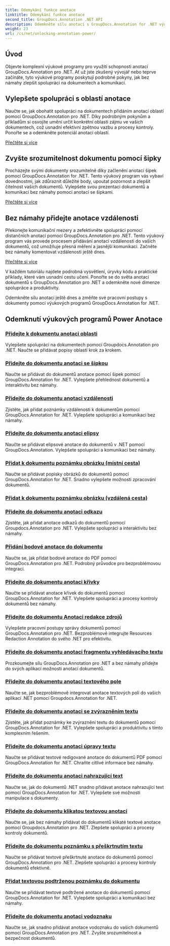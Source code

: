 ```yaml
---
title: Odemykání funkce anotace
linktitle: Odemykání funkce anotace
second_title: GroupDocs.Annotation .NET API
description: Odemkněte sílu anotací s GroupDocs.Annotation for .NET výukových programů. Naučte se přidávat různé anotace krok za krokem a vylepšete spolupráci bez námahy.
weight: 23
url: /cs/net/unlocking-annotation-power/
---
```

## Úvod

Objevte komplexní výukové programy pro využití schopnosti anotací GroupDocs.Annotation pro .NET. Ať už jste zkušený vývojář nebo teprve začínáte, tyto výukové programy poskytují podrobné pokyny, jak bez námahy zlepšit spolupráci na dokumentech a komunikaci.

## Vylepšete spolupráci s oblastí anotace

Naučte se, jak obohatit spolupráci na dokumentech přidáním anotací oblastí pomocí GroupDocs.Annotation pro .NET. Díky podrobným pokynům a příkladům si osvojíte umění určit konkrétní oblasti zájmu ve vašich dokumentech, což usnadní efektivní zpětnou vazbu a procesy kontroly. Ponořte se a odemkněte potenciál anotací oblastí.

[Přečtěte si více](./add-area-annotation/)

## Zvyšte srozumitelnost dokumentu pomocí šipky

Procházejte svými dokumenty srozumitelně díky začlenění anotací šipek pomocí GroupDocs.Annotation for .NET. Tento výukový program vás vybaví dovednostmi, jak zdůraznit důležité body, upoutat pozornost a zlepšit čitelnost vašich dokumentů. Vylepšete svou prezentaci dokumentů a komunikaci bez námahy pomocí anotací se šipkami.

[Přečtěte si více](./add-arrow-annotation/)

## Bez námahy přidejte anotace vzdálenosti

Překonejte komunikační mezery a zefektivněte spolupráci pomocí distančních anotací pomocí GroupDocs.Annotation pro .NET. Tento výukový program vás provede procesem přidávání anotací vzdálenosti do vašich dokumentů, což umožňuje přesná měření a jasnější komunikaci. Začněte bez námahy komentovat vzdálenosti ještě dnes.

[Přečtěte si více](./add-distance-annotation/)

V každém tutoriálu najdete podrobná vysvětlení, úryvky kódu a praktické příklady, které vám usnadní cestu učení. Ponořte se do světa anotací dokumentů s GroupDocs.Annotation pro .NET a odemkněte nové dimenze spolupráce a produktivity.

Odemkněte sílu anotací ještě dnes a změňte své pracovní postupy s dokumenty pomocí výukových programů GroupDocs.Annotation for .NET.

## Odemknutí výukových programů Power Anotace
### [Přidejte k dokumentu anotaci oblasti](./add-area-annotation/)
Vylepšete spolupráci na dokumentech pomocí Groupdocs.Annotation pro .NET. Naučte se přidávat popisy oblastí krok za krokem.
### [Přidejte do dokumentu anotaci se šipkou](./add-arrow-annotation/)
Naučte se přidávat do dokumentů anotace pomocí šipek pomocí GroupDocs.Annotation for .NET. Vylepšete přehlednost dokumentů a interaktivitu bez námahy.
### [Přidejte do dokumentu anotaci vzdálenosti](./add-distance-annotation/)
Zjistěte, jak přidat poznámky vzdálenosti k dokumentům pomocí GroupDocs.Annotation for .NET. Vylepšete spolupráci a komunikaci bez námahy.
### [Přidejte do dokumentu anotaci elipsy](./add-ellipse-annotation/)
Naučte se přidávat elipsové anotace do dokumentů v .NET pomocí GroupDocs.Annotation. Vylepšete spolupráci a komunikaci bez námahy.
### [Přidat k dokumentu poznámku obrázku (místní cesta)](./add-image-annotation-local-path/)
Naučte se přidávat popisky obrázků do dokumentů pomocí GroupDocs.Annotation for .NET. Snadno vylepšete možnosti zpracování dokumentů.
### [Přidat k dokumentu poznámku obrázku (vzdálená cesta)](./add-image-annotation-remote-path/)
### [Přidejte do dokumentu anotaci odkazu](./add-link-annotation/)
Zjistěte, jak přidat anotace odkazů do dokumentů pomocí Groupdocs.Annotation pro .NET. Vylepšete spolupráci a interaktivitu bez námahy.
### [Přidání bodové anotace do dokumentu](./add-point-annotation/)
Naučte se, jak přidat bodové anotace do PDF pomocí GroupDocs.Annotation pro .NET. Podrobný průvodce pro bezproblémovou integraci.
### [Přidejte do dokumentu anotaci křivky](./add-polyline-annotation/)
Naučte se přidávat anotace křivek do dokumentů pomocí GroupDocs.Annotation for .NET. Vylepšete spolupráci a procesy kontroly dokumentů bez námahy.
### [Přidejte do dokumentu Anotaci redakce zdrojů](./add-resources-redaction-annotation/)
Vylepšete pracovní postupy správy dokumentů pomocí GroupDocs.Annotation pro .NET. Bezproblémově integrujte Resources Redaction Annotation do svého .NET pro efektivitu.
### [Přidejte do dokumentu anotaci fragmentu vyhledávacího textu](./add-search-text-fragment-annotation/)
Prozkoumejte sílu GroupDocs.Annotation pro .NET a bez námahy přidejte do svých aplikací možnosti anotací dokumentů.
### [Přidejte do dokumentu anotaci textového pole](./add-text-field-annotation/)
Naučte se, jak bezproblémově integrovat anotace textových polí do vašich aplikací .NET pomocí Groupdocs.Annotation for .NET.
### [Přidejte do dokumentu anotaci se zvýrazněním textu](./add-text-highlight-annotation/)
Zjistěte, jak přidat poznámky ke zvýraznění textu do dokumentů pomocí GroupDocs.Annotation for .NET. Vylepšete spolupráci a produktivitu s tímto komplexním řešením.
### [Přidejte do dokumentu anotaci úpravy textu](./add-text-redaction-annotation/)
Naučte se přidávat textové redigované anotace do dokumentů PDF pomocí GroupDocs.Annotation for .NET. Chraňte citlivé informace bez námahy.
### [Přidejte do dokumentu anotaci nahrazující text](./add-text-replacement-annotation/)
Naučte se, jak do dokumentů .NET snadno přidávat anotace nahrazující text pomocí GroupDocs.Annotation for .NET. Vylepšete své možnosti manipulace s dokumenty.
### [Přidejte do dokumentu klikatou textovou anotaci](./add-text-squiggly-annotation/)
Naučte se, jak bez námahy přidávat do dokumentů klikaté textové anotace pomocí Groupdocs.Annotation pro .NET. Zlepšete spolupráci a procesy kontroly dokumentů.
### [Přidejte do dokumentu poznámku s přeškrtnutím textu](./add-text-strikeout-annotation/)
Naučte se přidávat textové přeškrtnuté anotace do dokumentů pomocí GroupDocs.Annotation pro .NET. Zlepšete spolupráci a procesy kontroly dokumentů efektivně.
### [Přidat textovou podtrženou poznámku do dokumentu](./add-text-underline-annotation/)
Naučte se přidávat textové podtržené anotace do dokumentů pomocí GroupDocs.Annotation for .NET. Vylepšete spolupráci a komunikaci bez námahy.
### [Přidejte do dokumentu anotaci vodoznaku](./add-watermark-annotation/)
Naučte se, jak snadno přidávat anotace vodoznaku do vašich dokumentů pomocí GroupDocs.Annotation pro .NET. Zvyšte srozumitelnost a bezpečnost dokumentů.